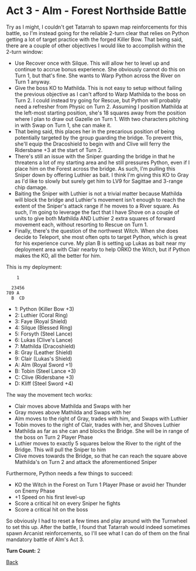 # Act 3 - Alm - Forest Northside Battle

Try as I might, I couldn't get Tatarrah to spawn map reinforcements for this battle, so I'm instead going for the reliable 2-turn clear that relies on Python getting a lot of target practice with the forged Killer Bow. That being said, there are a couple of other objectives I would like to accomplish within the 2-turn window:

- Use Recover once with Silque. This will allow her to level up and continue to accrue bonus experience. She obviously cannot do this on Turn 1, but that's fine. She wants to Warp Python across the River on Turn 1 anyway.
- Give the boss KO to Mathilda. This is not easy to setup without failing the previous objective as I can't afford to Warp Mathilda to the boss on Turn 2. I could instead try going for Rescue, but Python will probably need a refresher from Physic on Turn 2. Assuming I position Mathilda at the left-most starting position, she's 18 squares away from the position where I plan to draw out Gazelle on Turn 1. With two characters pitching in with Swap on Turn 1, she can make it.
- That being said, this places her in the precarious position of being potentially targeted by the group guarding the bridge. To prevent this, she'll equip the Dracoshield to begin with and Clive will ferry the Ridersbane +3 at the start of Turn 2.
- There's still an issue with the Sniper guarding the bridge in that he threatens a lot of my starting area and he still pressures Python, even if I place him on the Forest across the bridge. As such, I'm pulling this Sniper down by offering Luthier as bait. I think I'm giving this KO to Gray as I'd like to slowly but surely get him to LV9 for Sagittae and 3-range chip damage.
- Baiting the Sniper with Luthier is not a trivial matter because Mathilda will block the bridge and Luthier's movement isn't enough to reach the extent of the Sniper's attack range if he moves to a River square. As such, I'm going to leverage the fact that I have Shove on a couple of units to give both Mathilda AND Luthier 2 extra squares of forward movement each, without resorting to Rescue on Turn 1.
- Finally, there's the question of the northwest Witch. When she does decide to Teleport, she most often opts to target Python, which is great for his experience curve. My plan B is setting up Lukas as bait near my deployment area with Clair nearby to help ORKO the Witch, but if Python makes the KO, all the better for him.

This is my deployment:

```
    1

  23456
789 A
  B  CD
```

- 1: Python (Killer Bow +3)
- 2: Luthier (Coral Ring)
- 3: Faye (Royal Shield)
- 4: Silque (Blessed Ring)
- 5: Forsyth (Steel Lance)
- 6: Lukas (Clive's Lance)
- 7: Mathilda (Dracoshield)
- 8: Gray (Leather Shield)
- 9: Clair (Lukas's Shield)
- A: Alm (Royal Sword +1)
- B: Tobin (Steel Lance +3)
- C: Clive (Ridersbane +3)
- D: Kliff (Steel Sword +4)

The way the movement tech works:

- Clair moves above Mathilda and Swaps with her
- Gray moves above Mathilda and Swaps with her
- Alm moves to the right of Gray, trades with him, and Swaps with Luthier
- Tobin moves to the right of Clair, trades with her, and Shoves Luthier
- Mathilda as far as she can and blocks the Bridge. She will be in range of the boss on Turn 2 Player Phase
- Luthier moves to exactly 5 squares below the River to the right of the Bridge. This will pull the Sniper to him
- Clive moves towards the Bridge, so that he can reach the square above Mathilda's on Turn 2 and attack the aforementioned Sniper

Furthermore, Python needs a few things to succeed:

- KO the Witch in the Forest on Turn 1 Player Phase or avoid her Thunder on Enemy Phase
- +1 Speed on his first level-up
- Score a critical hit on every Sniper he fights
- Score a critical hit on the boss

So obviously I had to reset a few times and play around with the Turnwheel to set this up. After the battle, I found that Tatarrah would indeed sometimes spawn Arcanist reinforcements, so I'll see what I can do of them on the final mandatory battle of Alm's Act 3.

**Turn Count:** 2

[Back](../README.md)
